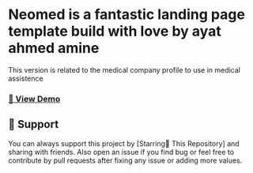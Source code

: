 # Neomed is a fantastic landing page template build with love by ayat ahmed amine

This version is related to the medical company profile to use in medical assistence

### [🚀 View Demo](http://neomed.elthikkasoft.com/)

## 💙 Support

You can always support this project by [Starring🌟 This Repository]
and sharing with friends. Also open an issue if you find bug or feel free to contribute by pull requests after fixing any issue or adding more values.

